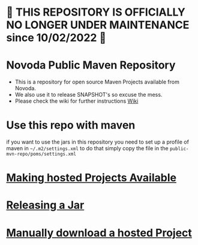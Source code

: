 # 🛑 THIS REPOSITORY IS OFFICIALLY NO LONGER UNDER MAINTENANCE since 10/02/2022 🛑


Novoda Public Maven Repository
======================================
- This is a repository for open source Maven Projects available from Novoda.
- We also use it to release SNAPSHOT's so excuse the mess.
- Please check the wiki for further instructions [Wiki](https://github.com/novoda/public-mvn-repo/wiki/_pages)

Use this repo with maven
======================================
if you want to use the jars in this repository you need to set up a profile of maven in `~/.m2/settings.xml`
to do that simply copy the file in the `public-mvn-repo/poms/settings.xml`

[Making hosted Projects Available](https://github.com/novoda/public-mvn-repo/wiki/Making-a-Project-Available)
======================================

[Releasing a Jar](https://github.com/novoda/public-mvn-repo/wiki/Releasing-a-Jar)
======================================

[Manually download a hosted Project](https://github.com/novoda/public-mvn-repo/wiki/Manual-Download-of-Projects)
======================================
